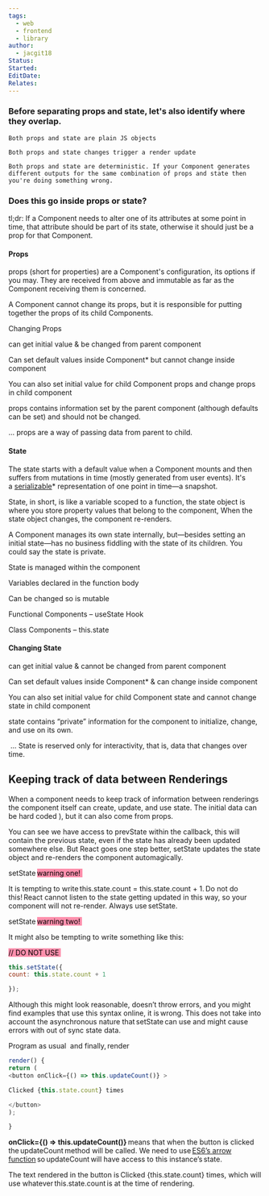 ```yaml
---
tags:
  - web
  - frontend
  - library
author:
  - jacgit18
Status: 
Started: 
EditDate: 
Relates:
---
```

### Before separating props and state, let's also identify where they overlap. 
```
Both props and state are plain JS objects 

Both props and state changes trigger a render update 

Both props and state are deterministic. If your Component generates different outputs for the same combination of props and state then you're doing something wrong. 

```

### Does this go inside props or state? 

tl;dr: If a Component needs to alter one of its attributes at some point in time, that attribute should be part of its state, otherwise it should just be a prop for that Component. 

#### Props 

props (short for properties) are a Component's configuration, its options if you may. They are received from above and immutable as far as the Component receiving them is concerned. 

A Component cannot change its props, but it is responsible for putting together the props of its child Components. 

Changing Props  

can get initial value & be changed from parent component  

Can set default values inside Component* but cannot change inside component  

You can also set initial value for child Component props and change props in child component  

props contains information set by the parent component (although defaults can be set) and should not be changed. 

... props are a way of passing data from parent to child. 

#### State 

The state starts with a default value when a Component mounts and then suffers from mutations in time (mostly generated from user events). It's a [serializable](onenote:Other.one#Serialization%20vs%20Parsing&section-id={CD0BD125-5364-4419-88DB-0D13D4F31B16}&page-id={FF98ADBC-AB2F-457E-A743-195AF759DF63}&end&base-path=https://mailcitytechcuny-my.sharepoint.com/personal/joshua_carpentier_mail_citytech_cuny_edu/Documents/Notebooks/Dev)* representation of one point in time—a snapshot. 

State, in short, is like a variable scoped to a function, the state object is where you store property values that belong to the component, When the state object changes, the component re-renders. 

A Component manages its own state internally, but—besides setting an initial state—has no business fiddling with the state of its children. You could say the state is private. 

State is managed within the component 

Variables declared in the function body 

Can be changed so is mutable 

Functional Components – useState Hook 

Class Components – this.state 



#### Changing State  

can get initial value & cannot be changed from parent component  

Can set default values inside Component* & can change inside component  

You can also set initial value for child Component state and cannot change state in child component  

state contains “private” information for the component to initialize, change, and use on its own. 

 ... State is reserved only for interactivity, that is, data that changes over time.


## Keeping track of data between Renderings

When a component needs to keep track of information between renderings the component itself can create, update, and use state. The initial data can be hard coded ), but it can also come from props. 

You can see we have access to prevState within the callback, this will contain the previous state, even if the state has already been updated somewhere else. But React goes one step better, setState updates the state object and re-renders the component automagically. 

setState <mark style="background: #FF5582A6;">warning one! </mark>

It is tempting to write this.state.count = this.state.count + 1. Do not do this! React cannot listen to the state getting updated in this way, so your component will not re-render. Always use setState. 

setState <mark style="background: #FF5582A6;">warning two! </mark>

It might also be tempting to write something like this: 


<mark style="background: #FF5582A6;">// DO NOT USE </mark>
```javascript
this.setState({   
count: this.state.count + 1

});  
```
Although this might look reasonable, doesn’t throw errors, and you might find examples that use this syntax online, it is wrong. This does not take into account the asynchronous nature that setState can use and might cause errors with out of sync state data. 

Program as usual  and finally, render 
```javascript
render() {   
return (
<button onClick={() => this.updateCount()} >             

Clicked {this.state.count} times 

</button>
); 

}  
```

**onClick={() => this.updateCount()}** means that when the button is clicked the updateCount method will be called. We need to use [ES6’s arrow function](https://developer.mozilla.org/en-US/docs/Web/JavaScript/Reference/Functions/Arrow_functions) so updateCount will have access to this instance’s state. 

The text rendered in the button is Clicked {this.state.count} times, which will use whatever this.state.count is at the time of rendering.